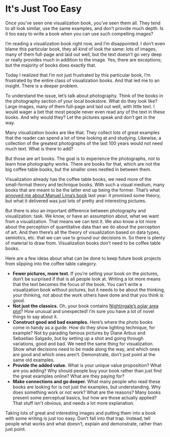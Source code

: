 # It's Just Too Easy

Once you’ve seen one visualization book, you’ve seen them all. They tend to all look similar, use the same examples, and don’t provide much depth. Is it too easy to write a book when you can use such compelling images?

I’m reading a visualization book right now, and I’m disappointed. I don’t even blame this particular book, they all kind of look the same: lots of images, many of them full-page and laid out well, but the text doesn’t go very deep or really provides much in addition to the image. Yes, there are exceptions; but the majority of books does exactly that.

Today I realized that I’m not just frustrated by this particular book, I’m frustrated by the entire class of visualization books. And that led me to an insight. There is a deeper problem.

To understand the issue, let’s talk about photography. Think of the books in the photography section of your local bookstore. What do they look like? Large images, many of them full-page and laid out well, with little text. I would wager a bet that most people never even read any of the text in these books. And why would they? Let the pictures speak and don’t get in the way.

Many visualization books are like that. They collect lots of great examples that the reader can spend a lot of time looking at and studying. Likewise, a collection of the greatest photographs of the last 100 years would not need much text. What is there to add?

But those are art books. The goal is to experience the photographs, not to learn how photography works. There are books for that, which are not the big coffee table books, but the smaller ones nestled in between them.

Visualization already has the coffee table books, we need more of the small-format theory and technique books. With such a visual medium, many books that are meant to be the latter end up being the former. That’s what <a href="/criticism/review-visualize-visual-complexity-science-magazine">annoyed me about Manuel Lima’s book</a> last year: it promised some theory, but what it delivered was just lots of pretty and interesting pictures.

But there is also an important difference between photography and visualization: task. We know, or have an assumption about, what we want from a visualization. That means we can test it. We also know a lot more about the perception of quantitative data than we do about the perception of art. And then there’s all the theory of visualization based on data types, semiotics, etc. that we can use to ground our decisions in. So there is plenty of material to draw from. Visualization books don’t need to be coffee table books.

Here are a few ideas about what can be done to keep future book projects from slipping into the coffee table category.

<ul>
	<li><strong>Fewer pictures, more text</strong>. If you’re selling your book on the pictures, don’t be surprised if that is all people look at. Writing a lot more means that the text becomes the focus of the book. You can’t write a visualization book without pictures, but it needs to be about the thinking, your thinking, not about the work others have done and that you think is good.</li>
	<li><strong>Not just the classics.</strong> Oh, your book contains <a href="/blog/2009/shining-a-light-on-data-florence-nightingale">Nightingale’s polar area plot</a>? How unusual and unexpected! I’m sure you have a lot of novel things to say about it.</li>
	<li><strong>Construct good and bad examples.</strong> Here’s where the photo books come in handy as a guide. How do they show lighting technique, for example? Not by parading famous pictures by Diane Arbus and Sebastiao Salgado, but by setting up a shot and going through variations, good and bad. We need the same thing for visualization. Show what decisions need to be made along the way, and which ones are good and which ones aren’t. Demonstrate, don’t just point at the same old examples.</li>
	<li><strong>Provide the added value.</strong> What is your unique value proposition? What are you adding? Why should people buy your book rather than just find the great examples online? What are they paying for?</li>
	<li><strong>Make connections and go deeper.</strong> What many people who read these books are looking for is not just the examples, but understanding. Why does something work or not work? What are the reasons? Many books present some perceptual basics, but how are those actually applied? That stuff isn't obvious, and needs a lot more explanation.</li>
</ul>

Taking lots of great and interesting images and putting them into a book with some writing is just too easy. Don’t fall into that trap. Instead, tell people what works and what doesn’t, explain and demonstrate, rather than just point.
